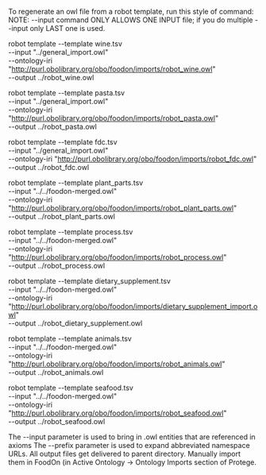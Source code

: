To regenerate an owl file from a robot template, run this style of command:
NOTE: --input command ONLY ALLOWS ONE INPUT file; if you do multiple --input
only LAST one is used.

robot template --template wine.tsv \
  --input "../general_import.owl" \
  --ontology-iri "http://purl.obolibrary.org/obo/foodon/imports/robot_wine.owl" \
  --output ../robot_wine.owl

robot template --template pasta.tsv \
  --input "../general_import.owl" \
  --ontology-iri "http://purl.obolibrary.org/obo/foodon/imports/robot_pasta.owl" \
  --output ../robot_pasta.owl

robot template --template fdc.tsv \
  --input "../general_import.owl" \
  --ontology-iri "http://purl.obolibrary.org/obo/foodon/imports/robot_fdc.owl" \
  --output ../robot_fdc.owl

robot template --template plant_parts.tsv \
  --input "../../foodon-merged.owl" \
  --ontology-iri "http://purl.obolibrary.org/obo/foodon/imports/robot_plant_parts.owl" \
  --output ../robot_plant_parts.owl


robot template --template process.tsv\
  --input "../../foodon-merged.owl" \
  --ontology-iri "http://purl.obolibrary.org/obo/foodon/imports/robot_process.owl" \
  --output ../robot_process.owl

robot template --template dietary_supplement.tsv\
  --input "../../foodon-merged.owl" \
  --ontology-iri "http://purl.obolibrary.org/obo/foodon/imports/dietary_supplement_import.owl" \
  --output ../robot_dietary_supplement.owl

robot template --template animals.tsv\
  --input "../../foodon-merged.owl" \
  --ontology-iri "http://purl.obolibrary.org/obo/foodon/imports/robot_animals.owl" \
  --output ../robot_animals.owl

robot template --template seafood.tsv\
  --input "../../foodon-merged.owl" \
  --ontology-iri "http://purl.obolibrary.org/obo/foodon/imports/robot_seafood.owl" \
  --output ../robot_seafood.owl

The --input parameter is used to bring in .owl entities that are referenced in axioms
The --prefix parameter is used to expand abbreviated namespace URLs.
All output files get delivered to parent directory.  Manually import them in FoodOn (in Active Ontology -> Ontology Imports section of Protege.
